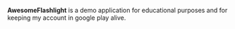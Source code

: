 __AwesomeFlashlight__ is a demo application for educational purposes and for keeping my account in google play alive. 
